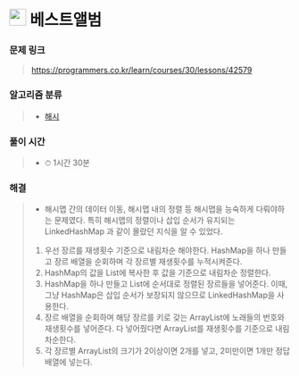 # <img src="https://programmers.co.kr/assets/bi-symbol-light-49a242793b7a8b540cfc3489b918e3bb2a6724f1641572c14c575265d7aeea38.png" width=30> 베스트앨범

### 문제 링크
> https://programmers.co.kr/learn/courses/30/lessons/42579

### 알고리즘 분류
>- [해시](https://programmers.co.kr/learn/courses/30/parts/12077)

### 풀이 시간
>- ⏱ 1시간 30분

### 해결
>- 해시맵 간의 데이터 이동, 해시맵 내의 정렬 등 해시맵을 능숙하게 다뤄야하는 문제였다. 특히 해시맵의 정렬이나 삽입 순서가 유지되는 LinkedHashMap 과 같이 몰랐던 지식을 알 수 있었다.
>1. 우선 장르를 재생횟수 기준으로 내림차순 해야한다. HashMap을 하나 만들고 장르 배열을 순회하며 각 장르별 재생횟수를 누적시켜준다.
>2. HashMap의 값을 List에 복사한 후 값을 기준으로 내림차순 정렬한다.
>3. HashMap을 하나 만들고 List에 순서대로 정렬된 장르들을 넣어준다. 이때, 그냥 HashMap은 삽입 순서가 보장되지 않으므로 LinkedHashMap을 사용한다.
>4. 장르 배열을 순회하며 해당 장르를 키로 갖는 ArrayList에 노래들의 번호와 재생횟수를 넣어준다. 다 넣어줬다면 ArrayList를 재생횟수를 기준으로 내림차순한다.
>5. 각 장르별 ArrayList의 크기가 2이상이면 2개를 넣고, 2미만이면 1개만 정답배열에 넣는다.
